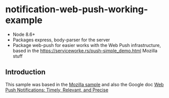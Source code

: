 # notification-web-push-working-example

* Node 8.6+
* Packages express, body-parser for the server
* Package web-push for easier works with the Web Push infrastructure, based in the https://serviceworke.rs/push-simple_demo.html Mozilla stuff

## Introduction

This sample was based in the [Mozilla sample](https://serviceworke.rs/push-simple_demo.html) and also the Google doc [Web Push Notifications: Timely, Relevant, and Precise](https://developers.google.com/web/fundamentals/push-notifications)
